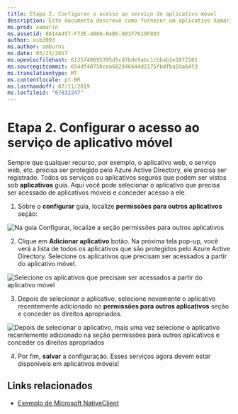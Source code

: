 ```yaml
---
title: Etapa 2. Configurar o acesso ao serviço de aplicativo móvel
description: Este documento descreve como fornecer um aplicativo Xamarin com acesso a um aplicativo do Azure protegido pelo Azure Active Directory.
ms.prod: xamarin
ms.assetid: 8A14A457-F72E-4B08-B4B6-801F7619F893
author: asb3993
ms.author: amburns
ms.date: 03/23/2017
ms.openlocfilehash: 6135740095395d5cd7bde9abc1cbbab1e1072161
ms.sourcegitcommit: 654df48758cea602946644d2175fbdfba59a64f3
ms.translationtype: MT
ms.contentlocale: pt-BR
ms.lasthandoff: 07/11/2019
ms.locfileid: "67832247"
---
```

# <a name="step-2-configure-service-access-for-mobile-application"></a>Etapa 2. Configurar o acesso ao serviço de aplicativo móvel

Sempre que qualquer recurso, por exemplo, o aplicativo web, o serviço web, etc. precisa ser protegido pelo Azure Active Directory, ele precisa ser registrado. Todos os serviços ou aplicativos seguros que podem ser vistos sob **aplicativos** guia. Aqui você pode selecionar o aplicativo que precisa ser acessado de aplicativos móveis e conceder acesso a ele.

1. Sobre o **configurar** guia, localize **permissões para outros aplicativos** seção:

  ![](configure-images/2.1-configure.png "Na guia Configurar, localize a seção permissões para outros aplicativos")

2. Clique em **Adicionar aplicativo** botão. Na próxima tela pop-up, você verá a lista de todos os aplicativos que são protegidos pelo Azure Active Directory. Selecione os aplicativos que precisam ser acessados a partir do aplicativo móvel.

  ![](configure-images/2.2-add-application.png "Selecione os aplicativos que precisam ser acessados a partir do aplicativo móvel")

3. Depois de selecionar o aplicativo, selecione novamente o aplicativo recentemente adicionado no **permissões para outros aplicativos** seção e conceder os direitos apropriados.

  ![](configure-images/2.3-permissions.png "Depois de selecionar o aplicativo, mais uma vez selecione o aplicativo recentemente adicionado na seção permissões para outros aplicativos e conceder os direitos apropriados")

4. Por fim, **salvar** a configuração. Esses serviços agora devem estar disponíveis em aplicativos móveis!



## <a name="related-links"></a>Links relacionados

- [Exemplo de Microsoft NativeClient](https://github.com/AzureADSamples/NativeClient-MultiTarget-DotNet)

